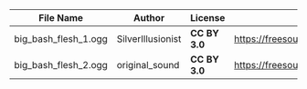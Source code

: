 | File Name        | Author   | License   | Link                            |
|------------------|----------|-----------|---------------------------------|
| big_bash_flesh_1.ogg | SilverIllusionist | **CC BY 3.0** | https://freesound.org/people/SilverIllusionist/sounds/470587/ |
| big_bash_flesh_2.ogg | original_sound | **CC BY 3.0** | https://freesound.org/people/original_sound/sounds/376818/ |
